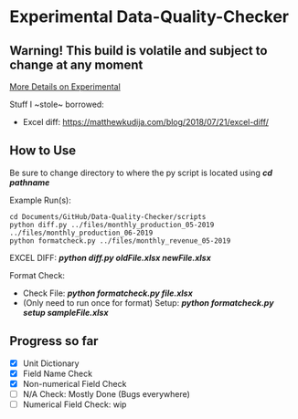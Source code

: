 # Experimental Data-Quality-Checker
## Warning! This build is volatile and subject to change at any moment

[More Details on Experimental](https://github.com/ONRR/Revdoi-Data-Quality/wiki/Experimental-Stuff)

Stuff I ~stole~ borrowed:
* Excel diff: https://matthewkudija.com/blog/2018/07/21/excel-diff/

## How to Use
Be sure to change directory to where the py script is located using **_cd pathname_**

Example Run(s):
```
cd Documents/GitHub/Data-Quality-Checker/scripts
python diff.py ../files/monthly_production_05-2019 ../files/monthly_production_06-2019
python formatcheck.py ../files/monthly_revenue_05-2019
```

EXCEL DIFF: **_python diff.py oldFile.xlsx newFile.xlsx_**

Format Check:
* Check File: **_python formatcheck.py file.xlsx_**
* (Only need to run once for format) Setup: **_python formatcheck.py setup sampleFile.xlsx_**


## Progress so far
- [x] Unit Dictionary
- [x] Field Name Check
- [x] Non-numerical Field Check
- [ ] N/A Check: Mostly Done (Bugs everywhere)
- [ ] Numerical Field Check: wip

